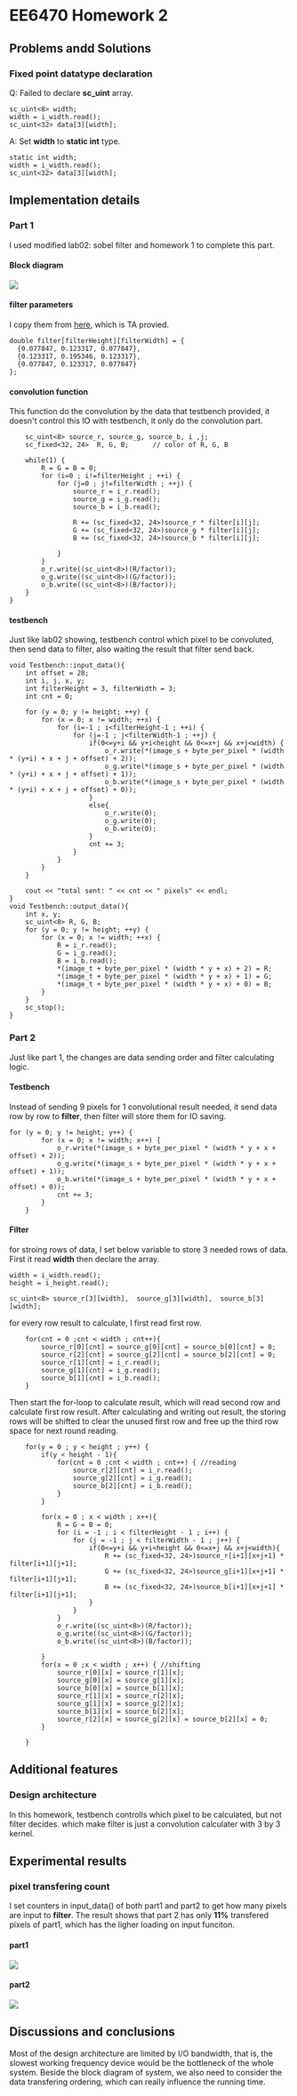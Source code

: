 # EE6470 Homework 2
## Problems andd Solutions
### Fixed point datatype declaration
Q: Failed to declare **sc_uint** array.
```
sc_uint<8> width;
width = i_width.read();
sc_uint<32> data[3][width];
```
A: Set **width** to **static int** type.
```
static int width;
width = i_width.read();
sc_uint<32> data[3][width];
```
## Implementation details 


### Part 1
I used modified lab02: sobel filter and homework 1 to complete this part.
#### Block diagram
![](https://i.imgur.com/TF99fxH.jpg)

#### filter parameters
I copy them from [here](https://lodev.org/cgtutor/filtering.html#Gaussian_Blur_), which is TA provied.

```
double filter[filterHeight][filterWidth] = {
  {0.077847, 0.123317, 0.077847},
  {0.123317, 0.195346, 0.123317},
  {0.077847, 0.123317, 0.077847}
};

```
#### convolution function
This function do the convolution by the data that testbench provided, it doesn't control this IO with testbench, it only do the convolution part.
```
    sc_uint<8> source_r, source_g, source_b, i ,j;
    sc_fixed<32, 24>  R, G, B;      // color of R, G, B

    while(1) {
        R = G = B = 0;
        for (i=0 ; i!=filterHeight ; ++i) {
            for (j=0 ; j!=filterWidth ; ++j) {
                source_r = i_r.read();
                source_g = i_g.read();
                source_b = i_b.read();

                R += (sc_fixed<32, 24>)source_r * filter[i][j];
                G += (sc_fixed<32, 24>)source_g * filter[i][j];
                B += (sc_fixed<32, 24>)source_b * filter[i][j];
                
            }
        }
        o_r.write((sc_uint<8>)(R/factor));
        o_g.write((sc_uint<8>)(G/factor));
        o_b.write((sc_uint<8>)(B/factor));
    }
}
```
#### testbench
Just like lab02 showing, testbench control which pixel to be convoluted, then send data to filter, also waiting the result that filter send back.
```
void Testbench::input_data(){
    int offset = 28;
    int i, j, x, y;
    int filterHeight = 3, filterWidth = 3;
    int cnt = 0;

    for (y = 0; y != height; ++y) {
        for (x = 0; x != width; ++x) {
            for (i=-1 ; i<filterHeight-1 ; ++i) {
                for (j=-1 ; j<filterWidth-1 ; ++j) {
                    if(0<=y+i && y+i<height && 0<=x+j && x+j<width) {
                        o_r.write(*(image_s + byte_per_pixel * (width * (y+i) + x + j + offset) + 2));
						o_g.write(*(image_s + byte_per_pixel * (width * (y+i) + x + j + offset) + 1));
						o_b.write(*(image_s + byte_per_pixel * (width * (y+i) + x + j + offset) + 0));
                    }
					else{
 						o_r.write(0);
						o_g.write(0);
						o_b.write(0);
					}
                    cnt += 3;
                }
            }
        }
    }

    cout << "total sent: " << cnt << " pixels" << endl;
}
void Testbench::output_data(){
	int x, y;
	sc_uint<8> R, G, B;
	for (y = 0; y != height; ++y) {
		for (x = 0; x != width; ++x) {
			R = i_r.read();
			G = i_g.read();
			B = i_b.read();
			*(image_t + byte_per_pixel * (width * y + x) + 2) = R;
			*(image_t + byte_per_pixel * (width * y + x) + 1) = G;
			*(image_t + byte_per_pixel * (width * y + x) + 0) = B;
		}
	}
    sc_stop();
}
```
### Part 2
Just like part 1, the changes are data sending order and filter calculating logic.
#### Testbench
Instead of sending 9 pixels for 1 convolutional result needed, it send data row by row to **filter**, then filter will store them for IO saving.
```
for (y = 0; y != height; y++) {
        for (x = 0; x != width; x++) {
            o_r.write(*(image_s + byte_per_pixel * (width * y + x + offset) + 2));
            o_g.write(*(image_s + byte_per_pixel * (width * y + x + offset) + 1));
            o_b.write(*(image_s + byte_per_pixel * (width * y + x + offset) + 0));
            cnt += 3;
        }
    }
```
#### Filter
for stroing rows of data, I set below variable to store 3 needed rows of data. First it read **width** then declare the array.
```
width = i_width.read();
height = i_height.read();

sc_uint<8> source_r[3][width],  source_g[3][width],  source_b[3][width];
```
for every row result to calculate, I first read first row.
```
    for(cnt = 0 ;cnt < width ; cnt++){
        source_r[0][cnt] = source_g[0][cnt] = source_b[0][cnt] = 0;
        source_r[2][cnt] = source_g[2][cnt] = source_b[2][cnt] = 0;
        source_r[1][cnt] = i_r.read();
        source_g[1][cnt] = i_g.read();
        source_b[1][cnt] = i_b.read();
    }

```
Then start the for-loop to calculate result, which will read second row and calculate first row result. After calculating and writing out result, the storing rows will be shifted to clear the unused first row and free up the third row space for next round reading.
```
    for(y = 0 ; y < height ; y++) {    
        if(y < height - 1){
            for(cnt = 0 ;cnt < width ; cnt++) { //reading
                source_r[2][cnt] = i_r.read();
                source_g[2][cnt] = i_g.read();
                source_b[2][cnt] = i_b.read();
            }
        }
        
        for(x = 0 ; x < width ; x++){
            R = G = B = 0;
            for (i = -1 ; i < filterHeight - 1 ; i++) {
                for (j = -1 ; j < filterWidth - 1 ; j++) {
                    if(0<=y+i && y+i<height && 0<=x+j && x+j<width){
                        R += (sc_fixed<32, 24>)source_r[i+1][x+j+1] * filter[i+1][j+1];
                        G += (sc_fixed<32, 24>)source_g[i+1][x+j+1] * filter[i+1][j+1];
                        B += (sc_fixed<32, 24>)source_b[i+1][x+j+1] * filter[i+1][j+1];
                    }
                }
            }
            o_r.write((sc_uint<8>)(R/factor));
            o_g.write((sc_uint<8>)(G/factor));
            o_b.write((sc_uint<8>)(B/factor));
            
        }
        for(x = 0 ;x < width ; x++) { //shifting
            source_r[0][x] = source_r[1][x];
            source_g[0][x] = source_g[1][x];
            source_b[0][x] = source_b[1][x];
            source_r[1][x] = source_r[2][x];
            source_g[1][x] = source_g[2][x];
            source_b[1][x] = source_b[2][x];
            source_r[2][x] = source_g[2][x] = source_b[2][x] = 0;
        }
        
    }
```


## Additional features
### Design architecture
In this homework, testbench controlls which pixel to be calculated, but not filter decides. which make filter is just a convolution calculater with 3 by 3 kernel.

## Experimental results
###  pixel transfering count
I set counters in input_data() of both part1 and part2 to get how many pixels are input to **filter**.
The result shows that part 2 has only **11%** transfered pixels of part1, which has the ligher loading on input funciton.
#### part1
![](https://i.imgur.com/Xyn7TXH.jpg)
#### part2
![](https://i.imgur.com/ArsziQk.jpg)



## Discussions and conclusions
Most of the design architecture are limited by I/O bandwidth, that is, the slowest working frequency device would be the bottleneck of the whole system. Beside the block diagram of system, we also need to consider the data transfering ordering, which can really influence the running time. 
